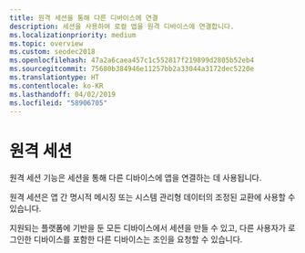```yaml
---
title: 원격 세션을 통해 다른 디바이스에 연결
description: 세션을 사용하여 로컬 앱을 원격 디바이스에 연결합니다.
ms.localizationpriority: medium
ms.topic: overview
ms.custom: seodec2018
ms.openlocfilehash: 47a2a6caea457c1c552817f219899d2805b52eb4
ms.sourcegitcommit: 75680b384946e11257bb2a33044a3172dec5220e
ms.translationtype: HT
ms.contentlocale: ko-KR
ms.lasthandoff: 04/02/2019
ms.locfileid: "58906705"
---
```

# <a name="remote-sessions"></a>원격 세션

원격 세션 기능은 세션을 통해 다른 디바이스에 앱을 연결하는 데 사용됩니다.

원격 세션은 앱 간 명시적 메시징 또는 시스템 관리형 데이터의 조정된 교환에 사용할 수 있습니다.

지원되는 플랫폼에 기반을 둔 모든 디바이스에서 세션을 만들 수 있고, 다른 사용자가 로그인한 디바이스를 포함한 다른 디바이스는 조인을 요청할 수 있습니다.
